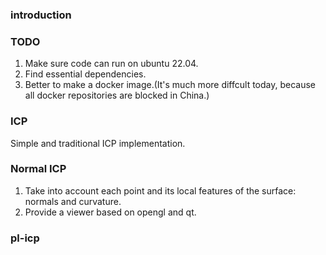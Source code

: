 ### introduction

### TODO
1. Make sure code can run on ubuntu 22.04.
2. Find essential dependencies.
3. Better to make a docker image.(It's much more diffcult today, because all docker repositories are blocked in China.)

### ICP
Simple and traditional ICP implementation.

### Normal ICP
1. Take into account each point and its local features of the surface: normals and curvature.
2. Provide a viewer based on opengl and qt.

### pl-icp
